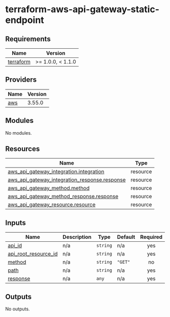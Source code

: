 # terraform-aws-api-gateway-static-endpoint
<!-- BEGIN_TF_DOCS -->
## Requirements

| Name | Version |
|------|---------|
| <a name="requirement_terraform"></a> [terraform](#requirement\_terraform) | >= 1.0.0, < 1.1.0 |

## Providers

| Name | Version |
|------|---------|
| <a name="provider_aws"></a> [aws](#provider\_aws) | 3.55.0 |

## Modules

No modules.

## Resources

| Name | Type |
|------|------|
| [aws_api_gateway_integration.integration](https://registry.terraform.io/providers/hashicorp/aws/latest/docs/resources/api_gateway_integration) | resource |
| [aws_api_gateway_integration_response.response](https://registry.terraform.io/providers/hashicorp/aws/latest/docs/resources/api_gateway_integration_response) | resource |
| [aws_api_gateway_method.method](https://registry.terraform.io/providers/hashicorp/aws/latest/docs/resources/api_gateway_method) | resource |
| [aws_api_gateway_method_response.response](https://registry.terraform.io/providers/hashicorp/aws/latest/docs/resources/api_gateway_method_response) | resource |
| [aws_api_gateway_resource.resource](https://registry.terraform.io/providers/hashicorp/aws/latest/docs/resources/api_gateway_resource) | resource |

## Inputs

| Name | Description | Type | Default | Required |
|------|-------------|------|---------|:--------:|
| <a name="input_api_id"></a> [api\_id](#input\_api\_id) | n/a | `string` | n/a | yes |
| <a name="input_api_root_resource_id"></a> [api\_root\_resource\_id](#input\_api\_root\_resource\_id) | n/a | `string` | n/a | yes |
| <a name="input_method"></a> [method](#input\_method) | n/a | `string` | `"GET"` | no |
| <a name="input_path"></a> [path](#input\_path) | n/a | `string` | n/a | yes |
| <a name="input_response"></a> [response](#input\_response) | n/a | `any` | n/a | yes |

## Outputs

No outputs.
<!-- END_TF_DOCS -->
